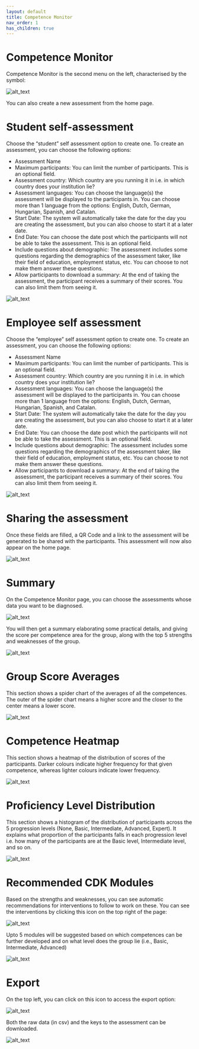 ```yaml
---
layout: default
title: Competence Monitor
nav_order: 1
has_children: true
---
```


# Competence Monitor

Competence Monitor is the second menu on the left, characterised by the symbol:

![alt_text](images/image1.png "image_tooltip")

You can also create a new assessment from the home page.

# Student self-assessment

Choose the “student” self assessment option to create one. To create an assessment, you can choose the following options:

- Assessment Name
- Maximum participants: You can limit the number of participants. This is an optional field.
- Assessment country: Which country are you running it in i.e. in which country does your institution lie?
- Assessment languages: You can choose the language(s) the assessment will be displayed to the participants in. You can choose more than 1 language from the options: English, Dutch, German, Hungarian, Spanish, and Catalan.
- Start Date: The system will automatically take the date for the day you are creating the assessment, but you can also choose to start it at a later date.
- End Date: You can choose the date post which the participants will not be able to take the assessment. This is an optional field.
- Include questions about demographic: The assessment includes some questions regarding the demographics of the assessment taker, like their field of education, employment status, etc. You can choose to not make them answer these questions.
- Allow participants to download a summary: At the end of taking the assessment, the participant receives a summary of their scores. You can also limit them from seeing it.

![alt_text](images/image2.png "image_tooltip")

# Employee self assessment

Choose the “employee” self assessment option to create one. To create an assessment, you can choose the following options:

- Assessment Name
- Maximum participants: You can limit the number of participants. This is an optional field.
- Assessment country: Which country are you running it in i.e. in which country does your institution lie?
- Assessment languages: You can choose the language(s) the assessment will be displayed to the participants in. You can choose more than 1 language from the options: English, Dutch, German, Hungarian, Spanish, and Catalan.
- Start Date: The system will automatically take the date for the day you are creating the assessment, but you can also choose to start it at a later date.
- End Date: You can choose the date post which the participants will not be able to take the assessment. This is an optional field.
- Include questions about demographic: The assessment includes some questions regarding the demographics of the assessment taker, like their field of education, employment status, etc. You can choose to not make them answer these questions.
- Allow participants to download a summary: At the end of taking the assessment, the participant receives a summary of their scores. You can also limit them from seeing it.

![alt_text](images/image3.png "image_tooltip")

# Sharing the assessment

Once these fields are filled, a QR Code and a link to the assessment will be generated to be shared with the participants. This assessment will now also appear on the home page.

![alt_text](images/image4.png "image_tooltip")

# Summary

On the Competence Monitor page, you can choose the assessments whose data you want to be diagnosed.

![alt_text](images/image5.png "image_tooltip")

You will then get a summary elaborating some practical details, and giving the score per competence area for the group, along with the top 5 strengths and weaknesses of the group.

![alt_text](images/image6.png "image_tooltip")

# Group Score Averages

This section shows a spider chart of the averages of all the competences. The outer of the spider chart means a higher score and the closer to the center means a lower score.

![alt_text](images/image7.png "image_tooltip")

# Competence Heatmap

This section shows a heatmap of the distribution of scores of the participants. Darker colours indicate higher frequency for that given competence, whereas lighter colours indicate lower frequency.

![alt_text](images/image8.png "image_tooltip")

# Proficiency Level Distribution

This section shows a histogram of the distribution of participants across the 5 progression levels (None, Basic, Intermediate, Advanced, Expert). It explains what proportion of the participants falls in each progression level i.e. how many of the participants are at the Basic level, Intermediate level, and so on.

![alt_text](images/image9.png "image_tooltip")

# Recommended CDK Modules

Based on the strengths and weaknesses, you can see automatic recommendations for interventions to follow to work on these. You can see the interventions by clicking this icon on the top right of the page:

![alt_text](images/image10.png "image_tooltip")

Upto 5 modules will be suggested based on which competences can be further developed and on what level does the group lie (i.e., Basic, Intermediate, Advanced)

![alt_text](images/image11.png "image_tooltip")

# Export

On the top left, you can click on this icon to access the export option:

![alt_text](images/image12.png "image_tooltip")

Both the raw data (in csv) and the keys to the assessment can be downloaded.

![alt_text](images/image13.png "image_tooltip")
